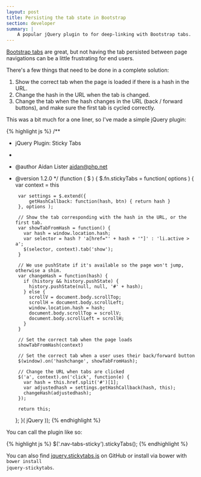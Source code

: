 ```yaml
---
layout: post
title: Persisting the tab state in Bootstrap
section: developer
summary: |
    A popular jQuery plugin to for deep-linking with Bootstrap tabs.
---
```

<a href="http://getbootstrap.com/javascript/#tabs">Bootstrap tabs</a> are great, but not having the tab persisted between page navigations can be a little frustrating for end users.

There's a few things that need to be done in a complete solution:

<ol>
<li>Show the correct tab when the page is loaded if there is a hash in the URL.</li>
<li>Change the hash in the URL when the tab is changed.</li>
<li>Change the tab when the hash changes in the URL (back / forward buttons), and make sure the first tab is cycled correctly.</li>
</ol>

This was a bit much for a one liner, so I've made a simple jQuery plugin:

{% highlight js %}
/**
 * jQuery Plugin: Sticky Tabs
 *
 * @author Aidan Lister <aidan@php.net>
 * @version 1.2.0
 */
(function ( $ ) {
    $.fn.stickyTabs = function( options ) {
        var context = this

        var settings = $.extend({
            getHashCallback: function(hash, btn) { return hash }
        }, options );

        // Show the tab corresponding with the hash in the URL, or the first tab.
        var showTabFromHash = function() {
          var hash = window.location.hash;
          var selector = hash ? 'a[href="' + hash + '"]' : 'li.active > a';
          $(selector, context).tab('show');
        }

        // We use pushState if it's available so the page won't jump, otherwise a shim.
        var changeHash = function(hash) {
          if (history && history.pushState) {
            history.pushState(null, null, '#' + hash);
          } else {
            scrollV = document.body.scrollTop;
            scrollH = document.body.scrollLeft;
            window.location.hash = hash;
            document.body.scrollTop = scrollV;
            document.body.scrollLeft = scrollH;
          }
        }

        // Set the correct tab when the page loads
        showTabFromHash(context)

        // Set the correct tab when a user uses their back/forward button
        $(window).on('hashchange', showTabFromHash);

        // Change the URL when tabs are clicked
        $('a', context).on('click', function(e) {
          var hash = this.href.split('#')[1];
          var adjustedhash = settings.getHashCallback(hash, this);
          changeHash(adjustedhash);
        });

        return this;
    };
}( jQuery ));
{% endhighlight %}

You can call the plugin like so:

{% highlight js %}
$('.nav-tabs-sticky').stickyTabs();
{% endhighlight %}

You can also find <a href="https://github.com/aidanlister/jquery-stickytabs">jquery.stickytabs.js</a> on GitHub or install via bower with <code>bower install jquery-stickytabs</code>.
